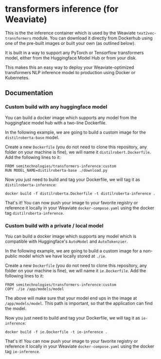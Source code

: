 # transformers inference (for Weaviate)

This is the the inference container which is used by the Weaviate
`text2vec-transformers` module. You can download it directly from Dockerhub
using one of the pre-built images or built your own (as outlined below).

It is built in a way to support any PyTorch or Tensorflow transformers model,
either from the Huggingface Model Hub or from your disk.

This makes this an easy way to deploy your Weaviate-optimized transformers
NLP inference model to production using Docker or Kubernetes.

## Documentation

### Custom build with any huggingface model

You can build a docker image which supports any model from the huggingface
model hub with a two-line Dockerfile.

In the following example, we are going to build a custom image for the
`distilroberta-base` model.

Create a new `Dockerfile` (you do not need to clone this repository, any folder
on your machine is fine), we will name it `distilrobert.Dockerfile`. Add the
following lines to it:

```
FROM semitechnologies/transformers-inference:custom
RUN MODEL_NAME=distilroberta-base ./download.py
```

Now you just need to build and tag your Dockerfile, we will tag it as
`distilroberta-inference`:

```
docker build -f distilroberta.Dockerfile -t distilroberta-inference .
```

That's it! You can now push your image to your favorite registry or reference
it locally in your Weaviate `docker-compose.yaml` using the docker tag
`distilroberta-inference`.

### Custom build with a private / local model

You can build a docker image which supports any model which is compatible with
Huggingface's `AutoModel` and `AutoTokenzier`.

In the following example, we are going to build a custom image for a non-public
model which we have locally stored at `./ie`.

Create a new `Dockerfile` (you do not need to clone this repository, any folder
on your machine is fine), we will name it `ie.Dockerfile`. Add the
following lines to it:

```
FROM semitechnologies/transformers-inference:custom
COPY ./ie /app/models/model
```

The above will make sure that your model end ups in the image at
`/app/models/model`. This path is important, so that the application can find the
model.

Now you just need to build and tag your Dockerfile, we will tag it as
`ie-inference`:

```
docker build -f ie.Dockerfile -t ie-inference .
```

That's it! You can now push your image to your favorite registry or reference
it locally in your Weaviate `docker-compose.yaml` using the docker tag
`ie-inference`.
